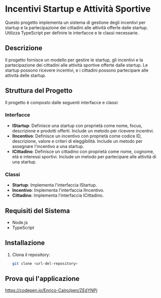 # Incentivi Startup e Attività Sportive

Questo progetto implementa un sistema di gestione degli incentivi per startup e la partecipazione dei cittadini alle attività offerte dalle startup. Utilizza TypeScript per definire le interfacce e le classi necessarie.

## Descrizione

Il progetto fornisce un modello per gestire le startup, gli incentivi e la partecipazione dei cittadini alle attività sportive offerte dalle startup. Le startup possono ricevere incentivi, e i cittadini possono partecipare alle attività delle startup.

## Struttura del Progetto

Il progetto è composto dalle seguenti interfacce e classi:

### Interfacce

- **IStartup**: Definisce una startup con proprietà come nome, focus, descrizione e prodotti offerti. Include un metodo per ricevere incentivi.
- **IIncentivo**: Definisce un incentivo con proprietà come codice ID, descrizione, valore e criteri di eleggibilità. Include un metodo per assegnare l'incentivo a una startup.
- **ICittadino**: Definisce un cittadino con proprietà come nome, cognome, età e interessi sportivi. Include un metodo per partecipare alle attività di una startup.

### Classi

- **Startup**: Implementa l'interfaccia IStartup.
- **Incentivo**: Implementa l'interfaccia IIncentivo.
- **Cittadino**: Implementa l'interfaccia ICittadino.

## Requisiti del Sistema

- Node.js
- TypeScript

## Installazione

1. Clona il repository:
   ```sh
   git clone <url-del-repository>

## Prova qui l'applicazione

https://codepen.io/Enrico-Cairo/pen/ZEdYNPj


